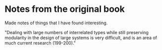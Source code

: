 # Notes from the original book

Made notes of things that I have found interesting.

"Dealing with large numbers of interrelated types while still preserving modularity in the design of large systems is very difficult, and is an area of much current research (199-200)."
